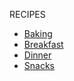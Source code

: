 <!-- docs/_sidebar.md -->
RECIPES

* [Baking](Baking/Baking.md)
* [Breakfast](./breakfast/index)
* [Dinner](./dinner/index)
* [Snacks](./snacks/index)

